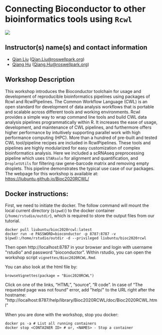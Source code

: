 # Connecting Bioconductor to other bioinformatics tools using `Rcwl`
![](https://github.com/liubuntu/Bioc2020RCWL/workflows/.github/workflows/basic_checks.yaml/badge.svg)

## Instructor(s) name(s) and contact information

* [Qian Liu](https://github.com/liubuntu) (Qian.Liu@roswellpark.org)
* [Qiang Hu](https://github.com/hubentu) (Qiang.Hu@roswellpark.org)

## Workshop Description


This workshop introduces the Bioconductor toolchain for usage and
development of reproducible bioinformatics pipelines using packages of
Rcwl and RcwlPipelines. The Common Workflow Language (CWL) is an open
standard for development of data analysis workflows that is portable
and scalable across different tools and working environments. Rcwl
provides a simple way to wrap command line tools and build CWL data
analysis pipelines programmatically within R. It increases the ease of
usage, development, and maintenance of CWL pipelines, and furthermore
offers higher performance by intuitively supporting parallel work with
high performance computing (HPC). More than a hundred of pre-built and
tested CWL tool/pipeline recipes are included in RcwlPipelines. These
tools and pipelines are highly modularized for easy customization of
complex bioinformatics analysis. Here we included a scRNAseq
preprocessing pipeline which uses `STARsolo` for alignment and
quantification, and `DropletUtils` for filtering raw gene-barcode
matrix and removing empty droplets. This pipeline demonstrates the
typical use case of our packages. The webpage for this workshop is
available at: https://liubuntu.github.io/Bioc2020RCWL/ 

## Docker instructions:

First, we need to initiate the docker. The follow command will mount
the local current directory (`$(pwd)`) to the docker container
(`/home/rstudio/outdir`), which is required to store the output files
from our tutorial. 

```
docker pull liubuntu/bioc2020rcwl:latest
docker run -e PASSWORD=bioconductor -p 8787:8787 -v $(pwd):/home/rstudio/outdir -d --privileged liubuntu/bioc2020rcwl
```

Then open http://localhost:8787 in your browser and login with
username "rstudio" and password "bioconductor". Within rstudio, you
can open the workshop script `vignettes/Bioc2020RCWL.Rmd`.

You can also look at the html file by: 
```
browseVignettes(package = "Bioc2020RCWL")
```

Click on one of the links, “HTML”, “source”, “R code”. In case of “The
requested page was not found” error, add "help/" to the URL right
after the hostname:
"http://localhost:8787/help/library/Bioc2020RCWL/doc/Bioc2020RCWL.html"

When you are done with the workshop, stop you docker: 
```
docker ps -a # List all running containers 
docker stop <CONTAINER ID> # or, <NAMES> - Stop a container 
```

